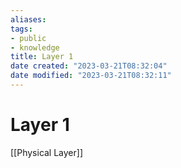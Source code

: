 ```yaml
---
aliases: 
tags: 
- public
- knowledge
title: Layer 1
date created: "2023-03-21T08:32:04"
date modified: "2023-03-21T08:32:11"
---
```


# Layer 1

[[Physical Layer]]
